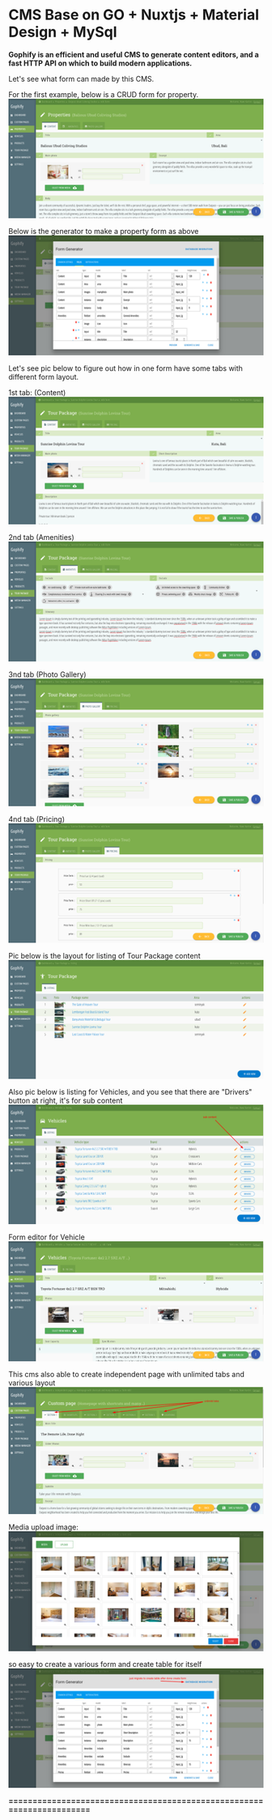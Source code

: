 # CMS Base on GO + Nuxtjs + Material Design + MySql

<b>Gophify is an efficient and useful CMS to generate content editors, and a fast HTTP API on which to build modern applications.</b>


Let's see what form can made by this CMS.

For the first example, below is a CRUD form for property.
![alt text](https://github.com/gophify/cms/blob/master/README/ss2.png)


Below is the generator to make a property form as above
![alt text](https://github.com/gophify/cms/blob/master/README/ss1.png)


Let's see pic below to figure out how in one form have some tabs with different form layout.

1st tab: (Content)
![alt text](https://github.com/gophify/cms/blob/master/README/ss3.png)

2nd tab (Amenities)
![alt text](https://github.com/gophify/cms/blob/master/README/ss4.png)

3nd tab (Photo Gallery)
![alt text](https://github.com/gophify/cms/blob/master/README/ss5.png)

4nd tab (Pricing)
![alt text](https://github.com/gophify/cms/blob/master/README/ss6.png)

Pic below is the layout for listing of Tour Package content
![alt text](https://github.com/gophify/cms/blob/master/README/ss7.png)

Also pic below is listing for Vehicles, and you see that there are "Drivers" button at right, it's for sub content
![alt text](https://github.com/gophify/cms/blob/master/README/vehicles.png)

Form editor for Vehicle
![alt text](https://github.com/gophify/cms/blob/master/README/vehicle-form.png)

This cms also able to create independent page with unlimited tabs and various layout
![alt text](https://github.com/gophify/cms/blob/master/README/customform.png)

Media upload image:
![alt text](https://github.com/gophify/cms/blob/master/README/media.png)

so easy to create a various form and create table for itself
![alt text](https://github.com/gophify/cms/blob/master/README/generator.png)


<b>======================================================================</b>
